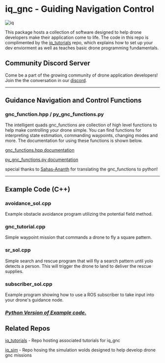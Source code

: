 # iq_gnc - Guiding Navigation Control

![iq](docs/imgs/iq.JPG)

This package hosts a collection of software designed to help drone developers make their application come to life. The code in this repo is complimented by the [iq_tutorials](https://github.com/Intelligent-Quads/iq_tutorials) repo, which explains how to set up your dev enviorment as well as teaches basic drone programming fundamentals. 

## Community Discord Server

Come be a part of the growing community of drone application developers! Join the the conversation in our [discord](https://discord.gg/xZjXaAf).

---

## Guidance Navigation and Control Functions

### gnc_function.hpp / py_gnc_functions.py

The intelligent quads gnc_functions are collection of high level functions to help make controlling your drone simple. You can find functions for interpreting state estimation, commanding waypoints, changing modes and more. The documentation for using these functions is shown below. 

[gnc_functions.hpp documentation](https://github.com/Intelligent-Quads/iq_tutorials/blob/master/docs/GNC_functions_documentation.md)

[py_gnc_functions.py documentation](docs/py_gnc_functions.md)

special thanks to [Sahas-Ananth](https://github.com/Sahas-Ananth) for translating the gnc_functions to python! 

---

## Example Code (C++)

### avoidance_sol.cpp
Example obstacle avoidance program utilizing the potential field method.

### gnc_tutorial.cpp
Simple waypoint mission that commands a drone to fly a square pattern. 

### sr_sol.cpp 
Simple search and rescue program that will fly a search pattern until yolo detects a person. This will trigger the drone to land to deliver the rescue supplies. 

### subscriber_sol.cpp
Example program showing how to use a ROS subscriber to take input into your drone's guidance node.


### [*Python Version of Example code.*](docs/py_gnc_functions.md)

## Related Repos

[iq_tutorials](https://github.com/Intelligent-Quads/iq_tutorials) - Repo hosting associated tutorials for iq_gnc

[iq_sim](https://github.com/Intelligent-Quads/iq_sim) - Repo hosing the simulation wolds designed to help develop drone gnc missions



